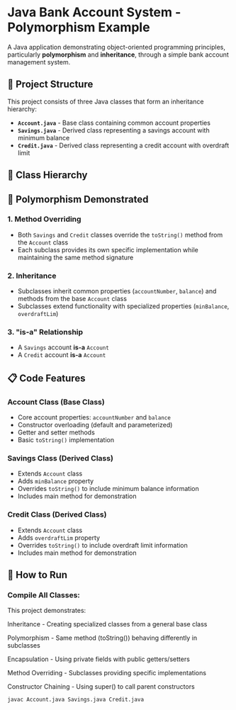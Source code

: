 # Java Bank Account System - Polymorphism Example

A Java application demonstrating object-oriented programming principles, particularly **polymorphism** and **inheritance**, through a simple bank account management system.

## 📁 Project Structure

This project consists of three Java classes that form an inheritance hierarchy:

- **`Account.java`** - Base class containing common account properties
- **`Savings.java`** - Derived class representing a savings account with minimum balance
- **`Credit.java`** - Derived class representing a credit account with overdraft limit

## 🏦 Class Hierarchy


## 🔧 Polymorphism Demonstrated

### 1. **Method Overriding**
- Both `Savings` and `Credit` classes override the `toString()` method from the `Account` class
- Each subclass provides its own specific implementation while maintaining the same method signature

### 2. **Inheritance**
- Subclasses inherit common properties (`accountNumber`, `balance`) and methods from the base `Account` class
- Subclasses extend functionality with specialized properties (`minBalance`, `overdraftLim`)

### 3. **"is-a" Relationship**
- A `Savings` account **is-a** `Account`
- A `Credit` account **is-a** `Account`

## 📋 Code Features

### Account Class (Base Class)
- Core account properties: `accountNumber` and `balance`
- Constructor overloading (default and parameterized)
- Getter and setter methods
- Basic `toString()` implementation

### Savings Class (Derived Class)
- Extends `Account` class
- Adds `minBalance` property
- Overrides `toString()` to include minimum balance information
- Includes main method for demonstration

### Credit Class (Derived Class)
- Extends `Account` class
- Adds `overdraftLim` property
- Overrides `toString()` to include overdraft limit information
- Includes main method for demonstration

## 🚀 How to Run

### Compile All Classes:

This project demonstrates:

Inheritance - Creating specialized classes from a general base class

Polymorphism - Same method (toString()) behaving differently in subclasses

Encapsulation - Using private fields with public getters/setters

Method Overriding - Subclasses providing specific implementations

Constructor Chaining - Using super() to call parent constructors
```bash
javac Account.java Savings.java Credit.java

